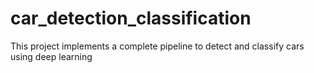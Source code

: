 # car_detection_classification
This project implements a complete pipeline to detect and classify cars using deep learning
